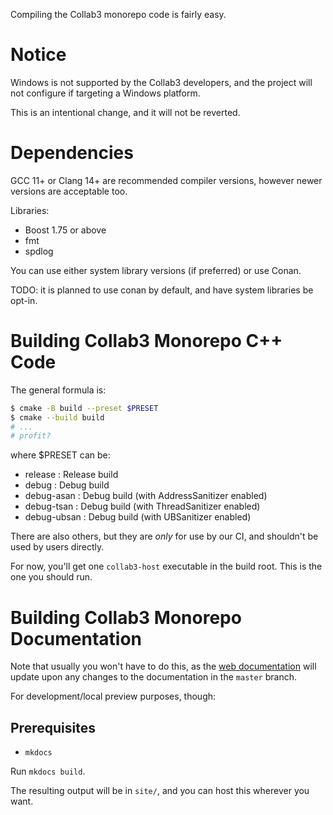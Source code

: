 Compiling the Collab3 monorepo code is fairly easy.

# Notice

Windows is not supported by the Collab3 developers, and the project will not configure if targeting a Windows platform.

This is an intentional change, and it will not be reverted.
# Dependencies

GCC 11+ or Clang 14+ are recommended compiler versions, however newer versions are acceptable too.

Libraries:

* Boost 1.75 or above
* fmt
* spdlog

You can use either system library versions (if preferred) or use Conan.

TODO: it is planned to use conan by default, and have system libraries be opt-in.

# Building Collab3 Monorepo C++ Code

The general formula is:

```bash
$ cmake -B build --preset $PRESET
$ cmake --build build
# ...
# profit?
```

where $PRESET can be:

- release : Release build
- debug : Debug build
- debug-asan : Debug build (with AddressSanitizer enabled)
- debug-tsan : Debug build (with ThreadSanitizer enabled)
- debug-ubsan : Debug build (with UBSanitizer enabled)

There are also others, but they are *only* for use by our CI, and shouldn't be used by users directly.

For now, you'll get one `collab3-host` executable in the build root. This is the one you should run.

<!-- TODO: The agent will need another configure/build step. -->

# Building Collab3 Monorepo Documentation

Note that usually you won't have to do this, as the [web documentation](https://computernewb.github.io/collab3) will update
upon any changes to the documentation in the `master` branch. 

For development/local preview purposes, though:

## Prerequisites
- `mkdocs`

Run `mkdocs build`. 

The resulting output will be in `site/`, and you can host this wherever you want.
